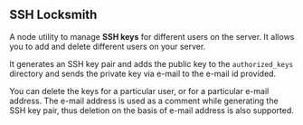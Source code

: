 ## SSH Locksmith
A node utility to manage **SSH keys** for different users on the server. It allows you to add and delete different users on your server.

It generates an SSH key pair and adds the public key to the `authorized_keys` directory and sends the private key via e-mail to the e-mail id provided.

You can delete the keys for a particular user, or for a particular e-mail address. The e-mail address is used as a comment while generating the SSH key pair, thus deletion on the basis of e-mail address is also supported.